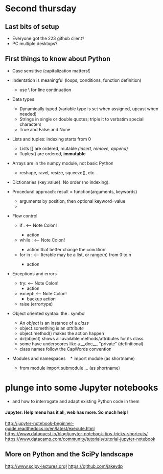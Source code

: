 # Second thursday

## Last bits of setup

  - Everyone got the 223 github client? 
  - PC multiple desktops? 

## First things to know about Python
  * Case sensitive (capitalization matters!)
  * Indentation is meaningful (loops, conditions, function definition)
    * use \ for line continuation
  
  * Data types 
    * Dynamically typed (variable type is set when assigned, upcast when needed)
    * Strings in single or double quotes; triple it to verbatim special characters
    * True and False and None
  
  * Lists and tuples: indexing starts from 0 
    * Lists [] are ordered, mutable _(insert, remove, append)_
    * Tuples() are ordered, **immutable** 
    
  * Arrays are in the numpy module, not basic Python 
    * reshape, ravel, resize, squeeze(), etc. 
    
  * Dictionaries {key:value}. No order (no indexing).
  
  * Procedural approach: result = function(arguments, keywords)
    * arguments by position, then optional keyword=value 
    * 
    
  * Flow control
    * if <condition>:    <-- Note Colon!
        - action
    * while <condition>:   <-- Note Colon!
        - action that better change the condition!
    * for <item> in <iterable>:  <-- Iterable may be a list, or range(n) from 0 to n 
       - action  
  * Exceptions and errors 
    * try:    <-- Note Colon!
        - action
    * except:   <-- Note Colon!
      - backup action
    * raise (errortype) 

  * Object oriented syntax: the . symbol
    * An _object_ is an instance of a _class_
    * object.something is an _attribute_
    * object.method() makes the action happen 
    * dir(object) shows all available methods/attributes for its class
    * some have underscores like a.\_\_doc\_\_, "private" (definitional)
    * class names follow the CapWords convention
    
  * Modules and namespaces
    * import module (as shortname)
    * from module import submodule ... (as shortname)
  
# plunge into some Jupyter notebooks 
  - and how to interrogate and adapt existing Python code in them
  
#### Jupyter: Help menu has it all, web has more. So much help!

http://jupyter-notebook-beginner-guide.readthedocs.io/en/latest/execute.html
https://www.dataquest.io/blog/jupyter-notebook-tips-tricks-shortcuts/
https://www.datacamp.com/community/tutorials/tutorial-jupyter-notebook

## More on Python and the SciPy landscape

http://www.scipy-lectures.org/
https://github.com/jakevdp



